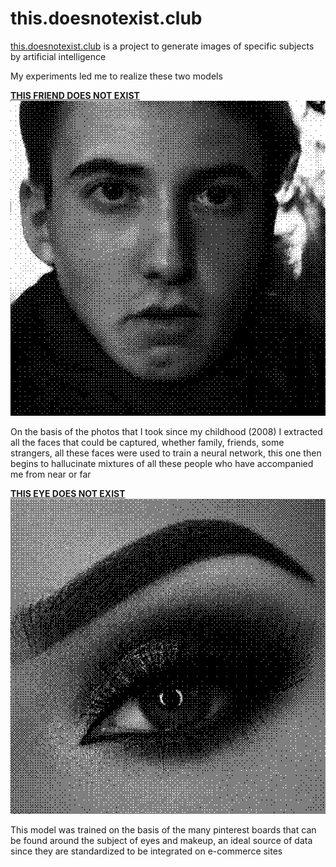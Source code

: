 # this.doesnotexist.club


[this.doesnotexist.club](http://this.doesnotexist.club)  is a project to generate images of specific subjects by artificial intelligence 

My experiments led me to realize these two models 


[**THIS FRIEND DOES NOT EXIST**](https://thisfriend.doesnotexist.club/)
![](thisfriend.png)

On the basis of the photos that I took since my childhood (2008) I extracted all the faces that could be captured, whether family, friends, some strangers, all these faces were used to train a neural network, this one then begins to hallucinate mixtures of all these people who have accompanied me from near or far


[**THIS EYE DOES NOT EXIST**](https://thiseye.doesnotexist.club/)
![](thiseye.png)

This model was trained on the basis of the many pinterest boards that can be found around the subject of eyes and makeup, an ideal source of data since they are standardized to be integrated on e-commerce sites